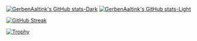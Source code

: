 [![GerbenAaltink's GitHub stats-Dark](https://github-readme-stats.vercel.app/api?username=GerbenAaltink&show_icons=true&hide=discussions_answered,issues,contribs&rank_icon=github&theme=dark#gh-dark-mode-only)](https://github.com/GerbenAaltink/github-readme-stats#gh-dark-mode-only)
[![GerbenAaltink's GitHub stats-Light](https://github-readme-stats.vercel.app/api?username=GerbenAaltink&show_icons=true&hide=discussions_answered,issues,contribs&rank_icon=github&theme=light#gh-light-mode-only)](https://github.com/GerbenAaltink/github-readme-stats#gh-light-mode-only)

[![GitHub Streak](https://github-readme-streak-stats-git-main-davids-projects-ad77adcc.vercel.app?user=GerbenAaltink&theme=transparent)](https://git.io/streak-stats)

[![Trophy](https://github-profile-trophy.vercel.app/?username=GerbenAaltink&theme=transparent)](https://github.com/GerbenAaltink/github-profile-trophy)